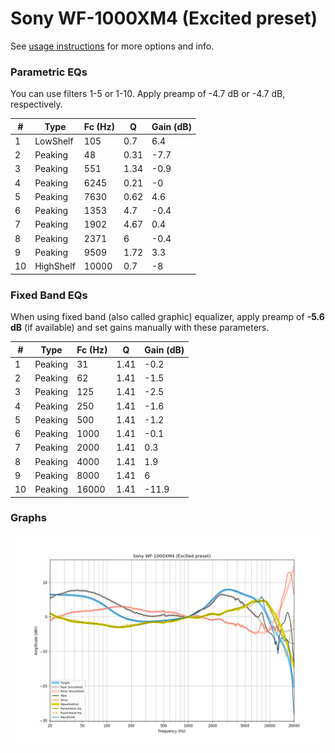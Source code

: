 # Sony WF-1000XM4 (Excited preset)
See [usage instructions](https://github.com/jaakkopasanen/AutoEq#usage) for more options and info.

### Parametric EQs
You can use filters 1-5 or 1-10. Apply preamp of -4.7 dB or -4.7 dB, respectively.

|   # | Type      |   Fc (Hz) |    Q |   Gain (dB) |
|-----|-----------|-----------|------|-------------|
|   1 | LowShelf  |       105 | 0.7  |         6.4 |
|   2 | Peaking   |        48 | 0.31 |        -7.7 |
|   3 | Peaking   |       551 | 1.34 |        -0.9 |
|   4 | Peaking   |      6245 | 0.21 |        -0   |
|   5 | Peaking   |      7630 | 0.62 |         4.6 |
|   6 | Peaking   |      1353 | 4.7  |        -0.4 |
|   7 | Peaking   |      1902 | 4.67 |         0.4 |
|   8 | Peaking   |      2371 | 6    |        -0.4 |
|   9 | Peaking   |      9509 | 1.72 |         3.3 |
|  10 | HighShelf |     10000 | 0.7  |        -8   |

### Fixed Band EQs
When using fixed band (also called graphic) equalizer, apply preamp of **-5.6 dB** (if available) and set gains manually with these parameters.

|   # | Type    |   Fc (Hz) |    Q |   Gain (dB) |
|-----|---------|-----------|------|-------------|
|   1 | Peaking |        31 | 1.41 |        -0.2 |
|   2 | Peaking |        62 | 1.41 |        -1.5 |
|   3 | Peaking |       125 | 1.41 |        -2.5 |
|   4 | Peaking |       250 | 1.41 |        -1.6 |
|   5 | Peaking |       500 | 1.41 |        -1.2 |
|   6 | Peaking |      1000 | 1.41 |        -0.1 |
|   7 | Peaking |      2000 | 1.41 |         0.3 |
|   8 | Peaking |      4000 | 1.41 |         1.9 |
|   9 | Peaking |      8000 | 1.41 |         6   |
|  10 | Peaking |     16000 | 1.41 |       -11.9 |

### Graphs
![](./Sony%20WF-1000XM4%20(Excited%20preset).png)
